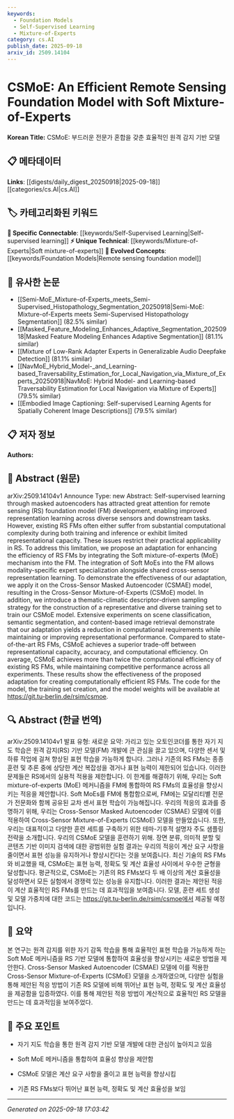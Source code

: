 ```yaml
---
keywords:
  - Foundation Models
  - Self-Supervised Learning
  - Mixture-of-Experts
category: cs.AI
publish_date: 2025-09-18
arxiv_id: 2509.14104
---
```


<!-- KEYWORD_LINKING_METADATA:
{
  "processed_timestamp": "2025-09-22 22:36:17.332000",
  "vocabulary_version": "1.0",
  "selected_keywords": [
    "Foundation Models",
    "Self-Supervised Learning",
    "Mixture-of-Experts"
  ],
  "rejected_keywords": [
    "Masked Autoencoders"
  ],
  "similarity_scores": {
    "Foundation Models": 0.78,
    "Self-Supervised Learning": 0.8,
    "Mixture-of-Experts": 0.77
  },
  "extraction_method": "AI_prompt_based",
  "budget_applied": true
}
-->


# CSMoE: An Efficient Remote Sensing Foundation Model with Soft Mixture-of-Experts

**Korean Title:** CSMoE: 부드러운 전문가 혼합을 갖춘 효율적인 원격 감지 기반 모델

## 📋 메타데이터

**Links**: [[digests/daily_digest_20250918|2025-09-18]]   [[categories/cs.AI|cs.AI]]

## 🏷️ 카테고리화된 키워드
**🔗 Specific Connectable**: [[keywords/Self-Supervised Learning|Self-supervised learning]]
**⚡ Unique Technical**: [[keywords/Mixture-of-Experts|Soft mixture-of-experts]]
**🚀 Evolved Concepts**: [[keywords/Foundation Models|Remote sensing foundation model]]

## 🔗 유사한 논문
- [[Semi-MoE_Mixture-of-Experts_meets_Semi-Supervised_Histopathology_Segmentation_20250918|Semi-MoE: Mixture-of-Experts meets Semi-Supervised Histopathology Segmentation]] (82.5% similar)
- [[Masked_Feature_Modeling_Enhances_Adaptive_Segmentation_20250918|Masked Feature Modeling Enhances Adaptive Segmentation]] (81.1% similar)
- [[Mixture of Low-Rank Adapter Experts in Generalizable Audio Deepfake Detection]] (81.1% similar)
- [[NavMoE_Hybrid_Model-_and_Learning-based_Traversability_Estimation_for_Local_Navigation_via_Mixture_of_Experts_20250918|NavMoE: Hybrid Model- and Learning-based Traversability Estimation for Local Navigation via Mixture of Experts]] (79.5% similar)
- [[Embodied Image Captioning: Self-supervised Learning Agents for Spatially Coherent Image Descriptions]] (79.5% similar)

## 📋 저자 정보

**Authors:** 

## 📄 Abstract (원문)

arXiv:2509.14104v1 Announce Type: new 
Abstract: Self-supervised learning through masked autoencoders has attracted great attention for remote sensing (RS) foundation model (FM) development, enabling improved representation learning across diverse sensors and downstream tasks. However, existing RS FMs often either suffer from substantial computational complexity during both training and inference or exhibit limited representational capacity. These issues restrict their practical applicability in RS. To address this limitation, we propose an adaptation for enhancing the efficiency of RS FMs by integrating the Soft mixture-of-experts (MoE) mechanism into the FM. The integration of Soft MoEs into the FM allows modality-specific expert specialization alongside shared cross-sensor representation learning. To demonstrate the effectiveness of our adaptation, we apply it on the Cross-Sensor Masked Autoencoder (CSMAE) model, resulting in the Cross-Sensor Mixture-of-Experts (CSMoE) model. In addition, we introduce a thematic-climatic descriptor-driven sampling strategy for the construction of a representative and diverse training set to train our CSMoE model. Extensive experiments on scene classification, semantic segmentation, and content-based image retrieval demonstrate that our adaptation yields a reduction in computational requirements while maintaining or improving representational performance. Compared to state-of-the-art RS FMs, CSMoE achieves a superior trade-off between representational capacity, accuracy, and computational efficiency. On average, CSMoE achieves more than twice the computational efficiency of existing RS FMs, while maintaining competitive performance across all experiments. These results show the effectiveness of the proposed adaptation for creating computationally efficient RS FMs. The code for the model, the training set creation, and the model weights will be available at https://git.tu-berlin.de/rsim/csmoe.

## 🔍 Abstract (한글 번역)

arXiv:2509.14104v1 발표 유형: 새로운
요약: 가리고 있는 오토인코더를 통한 자기 지도 학습은 원격 감지(RS) 기반 모델(FM) 개발에 큰 관심을 끌고 있으며, 다양한 센서 및 하류 작업에 걸쳐 향상된 표현 학습을 가능하게 합니다. 그러나 기존의 RS FMs는 종종 훈련 및 추론 중에 상당한 계산 복잡성을 겪거나 표현 능력이 제한되어 있습니다. 이러한 문제들은 RS에서의 실용적 적용을 제한합니다. 이 한계를 해결하기 위해, 우리는 Soft mixture-of-experts (MoE) 메커니즘을 FM에 통합하여 RS FMs의 효율성을 향상시키는 적응을 제안합니다. Soft MoEs를 FM에 통합함으로써, FM에는 모달리티별 전문가 전문화와 함께 공유된 교차 센서 표현 학습이 가능해집니다. 우리의 적응의 효과를 증명하기 위해, 우리는 Cross-Sensor Masked Autoencoder (CSMAE) 모델에 이를 적용하여 Cross-Sensor Mixture-of-Experts (CSMoE) 모델을 만들었습니다. 또한, 우리는 대표적이고 다양한 훈련 세트를 구축하기 위한 테마-기후적 설명자 주도 샘플링 전략을 소개합니다. 우리의 CSMoE 모델을 훈련하기 위해. 장면 분류, 의미적 분할 및 콘텐츠 기반 이미지 검색에 대한 광범위한 실험 결과는 우리의 적응이 계산 요구 사항을 줄이면서 표현 성능을 유지하거나 향상시킨다는 것을 보여줍니다. 최신 기술의 RS FMs와 비교했을 때, CSMoE는 표현 능력, 정확도 및 계산 효율성 사이에서 우수한 균형을 달성합니다. 평균적으로, CSMoE는 기존의 RS FMs보다 두 배 이상의 계산 효율성을 달성하면서 모든 실험에서 경쟁력 있는 성능을 유지합니다. 이러한 결과는 제안된 적응이 계산 효율적인 RS FMs를 만드는 데 효과적임을 보여줍니다. 모델, 훈련 세트 생성 및 모델 가중치에 대한 코드는 https://git.tu-berlin.de/rsim/csmoe에서 제공될 예정입니다.

## 📝 요약

본 연구는 원격 감지를 위한 자기 감독 학습을 통해 효율적인 표현 학습을 가능하게 하는 Soft MoE 메커니즘을 RS 기반 모델에 통합하여 효율성을 향상시키는 새로운 방법을 제안한다. Cross-Sensor Masked Autoencoder (CSMAE) 모델에 이를 적용한 Cross-Sensor Mixture-of-Experts (CSMoE) 모델을 소개하였으며, 다양한 실험을 통해 제안된 적응 방법이 기존 RS 모델에 비해 뛰어난 표현 능력, 정확도 및 계산 효율성을 제공함을 입증하였다. 이를 통해 제안된 적응 방법이 계산적으로 효율적인 RS 모델을 만드는 데 효과적임을 보여주었다.

## 🎯 주요 포인트

- 자기 지도 학습을 통한 원격 감지 기반 모델 개발에 대한 관심이 높아지고 있음

- Soft MoE 메커니즘을 통합하여 효율성 향상을 제안함

- CSMoE 모델은 계산 요구 사항을 줄이고 표현 능력을 향상시킴

- 기존 RS FMs보다 뛰어난 표현 능력, 정확도 및 계산 효율성을 보임

---

*Generated on 2025-09-18 17:03:42*